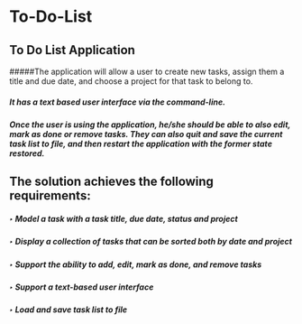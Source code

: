 # To-Do-List
## To Do List Application
#####The application will allow a user to create new tasks, assign them a title and due date, and choose a project for that task to belong to.

##### It has a text based user interface via the command-line.

##### Once the user is using the application, he/she should be able to also edit, mark as done or remove tasks. They can also quit and save the current task list to file, and then restart the application with the former state restored.


## The solution achieves the following requirements:

##### ‣ Model a task with a task title, due date, status and project
##### ‣ Display a collection of tasks that can be sorted both by date and project
##### ‣ Support the ability to add, edit, mark as done, and remove tasks
##### ‣ Support a text-based user interface
##### ‣ Load and save task list to file
